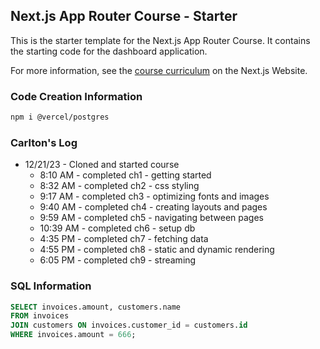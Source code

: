 ## Next.js App Router Course - Starter

This is the starter template for the Next.js App Router Course. It contains the starting code for the dashboard application.

For more information, see the [course curriculum](https://nextjs.org/learn) on the Next.js Website.

### Code Creation Information

```bash
npm i @vercel/postgres
```

### Carlton's Log

- 12/21/23 - Cloned and started course
  - 8:10 AM - completed ch1 - getting started
  - 8:32 AM - completed ch2 - css styling
  - 9:17 AM - completed ch3 - optimizing fonts and images
  - 9:40 AM - completed ch4 - creating layouts and pages
  - 9:59 AM - completed ch5 - navigating between pages
  - 10:39 AM - completed ch6 - setup db
  - 4:35 PM - completed ch7 - fetching data
  - 4:55 PM - completed ch8 - static and dynamic rendering
  - 6:05 PM - completed ch9 - streaming

### SQL Information

```sql
SELECT invoices.amount, customers.name
FROM invoices
JOIN customers ON invoices.customer_id = customers.id
WHERE invoices.amount = 666;
```

